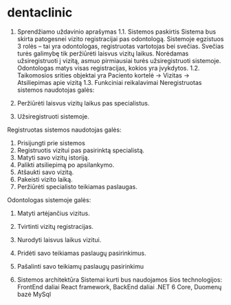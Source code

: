# dentaclinic
1.	Sprendžiamo uždavinio aprašymas
1.1.	Sistemos paskirtis
Sistema bus skirta patogesnei vizito registracijai pas odontologą. Sistemoje egzistuos 3 rolės – tai yra odontologas, registruotas vartotojas bei svečias. Svečias turės galimybę tik 
peržiūrėti laisvus vizitų laikus. Norėdamas užsiregistruoti į vizitą, asmuo pirmiausiai turės užsiregistruoti sistemoje. Odontologas matys visas registracijas, kokios yra įvykdytos.
1.2. Taikomosios srities objektai yra Paciento kortelė -> Vizitas -> Atsiliepimas apie vizitą
1.3.	Funkciniai reikalavimai
Neregistruotas sistemos naudotojas galės:

1.	Peržiūrėti laisvus vizitų laikus pas specialistus.
2.	Užsiregistruoti sistemoje.

Registruotas sistemos naudotojas galės:

1.	Prisijungti prie sistemos
2.	Registruotis vizitui pas pasirinktą specialistą.
3.	Matyti savo vizitų istoriją.
4.	Palikti atsiliepimą po apsilankymo.
5.	Atšaukti savo vizitą.
6.	Pakeisti vizito laiką.
7.	Peržiūrėti specialisto teikiamas paslaugas.

Odontologas sistemoje galės:

1.	Matyti artėjančius vizitus.
2.	Tvirtinti vizitų registracijas.
3.	Nurodyti laisvus laikus vizitui.
4.	Pridėti savo teikiamas paslaugų pasirinkimus.
5.	Pašalinti savo teikiamų paslaugų pasirinkimu 

2.	Sistemos architektūra
Sistemai kurti bus naudojamos šios technologijos:
FrontEnd daliai React framework,
BackEnd daliai .NET 6 Core,
Duomenų bazė MySql

